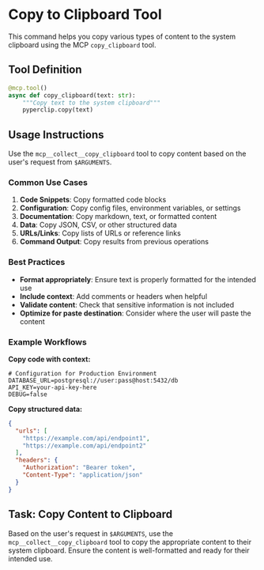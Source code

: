 # Copy to Clipboard Tool

This command helps you copy various types of content to the system clipboard using the MCP `copy_clipboard` tool.

## Tool Definition

```python
@mcp.tool()
async def copy_clipboard(text: str):
    """Copy text to the system clipboard"""
    pyperclip.copy(text)
```

## Usage Instructions

Use the `mcp__collect__copy_clipboard` tool to copy content based on the user's request from `$ARGUMENTS`.

### Common Use Cases

1. **Code Snippets**: Copy formatted code blocks
2. **Configuration**: Copy config files, environment variables, or settings
3. **Documentation**: Copy markdown, text, or formatted content
4. **Data**: Copy JSON, CSV, or other structured data
5. **URLs/Links**: Copy lists of URLs or reference links
6. **Command Output**: Copy results from previous operations

### Best Practices

- **Format appropriately**: Ensure text is properly formatted for the intended use
- **Include context**: Add comments or headers when helpful
- **Validate content**: Check that sensitive information is not included
- **Optimize for paste destination**: Consider where the user will paste the content

### Example Workflows

**Copy code with context:**
```
# Configuration for Production Environment
DATABASE_URL=postgresql://user:pass@host:5432/db
API_KEY=your-api-key-here
DEBUG=false
```

**Copy structured data:**
```json
{
  "urls": [
    "https://example.com/api/endpoint1",
    "https://example.com/api/endpoint2"
  ],
  "headers": {
    "Authorization": "Bearer token",
    "Content-Type": "application/json"
  }
}
```

## Task: Copy Content to Clipboard

Based on the user's request in `$ARGUMENTS`, use the `mcp__collect__copy_clipboard` tool to copy the appropriate content to their system clipboard. Ensure the content is well-formatted and ready for their intended use.

